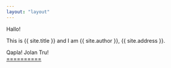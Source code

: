 ```yaml
---
layout: "layout"
---
```


Hallo!

This is {{ site.title }} and I am {{ site.author }}, {{ site.address }}.

Qapla! Jolan Tru!<br>[====](GitHubPages/)[======](REPORT/)

